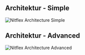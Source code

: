 ## Architektur - Simple

![Nitflex Architecture Simple](/assets/images/nitflex-architecture-simple.drawio.png)

## Architektur - Advanced

![Nitflex Architecture Advanced](/assets/images/nitflex-architecture-advanced.drawio.png)

